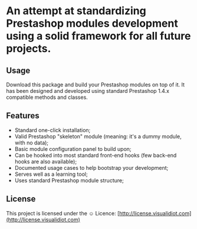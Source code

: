 # An attempt at standardizing Prestashop modules development using a solid framework for all future projects.

## Usage
Download this package and build your Prestashop modules on top of it. It has been designed and developed using standard Prestashop 1.4.x compatible methods and classes.

## Features
* Standard one-click installation;
* Valid Prestashop "skeleton" module (meaning: it's a dummy module, with no data);
* Basic module configuration panel to build upon;
* Can be hooked into most standard front-end hooks (few back-end hooks are also available);
* Documented usage cases to help bootstrap your development;
* Serves well as a learning tool;
* Uses standard Prestashop module structure;

## License
This project is licensed under the ☺ Licence: [http://license.visualidiot.com](http://license.visualidiot.com)